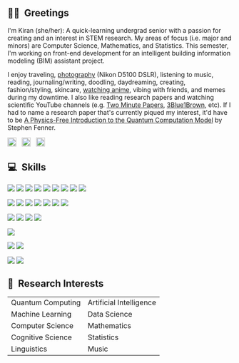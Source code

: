 ## 👋🏽&nbsp; Greetings
I'm Kiran (she/her): A quick-learning undergrad senior with a passion for creating and an interest in STEM research. My areas of focus (i.e. major and minors) are Computer Science, Mathematics, and Statistics. This semester, I'm working on front-end development for an intelligent building information modeling (BIM) assistant project.

I enjoy traveling, <a href="https://github.com/lynkos/lynkos/blob/master/PHOTOGRAPHY%20PORTFOLIO.pdf" target="_blank">photography</a> (Nikon D5100 DSLR), listening to music, reading, journaling/writing, doodling, daydreaming, creating, fashion/styling, skincare, <a href="https://myanimelist.net/profile/lynkos" target="_blank">watching anime</a>, vibing with friends, and memes during my downtime. I also like reading research papers and watching scientific YouTube channels (e.g. <a href="https://www.youtube.com/user/keeroyz" target="_blank">Two Minute Papers</a>, <a href="https://www.youtube.com/c/3blue1brown" target="_blank">3Blue1Brown</a>, etc). If I had to name a research paper that's currently piqued my interest, it'd have to be <a href="https://arxiv.org/pdf/cs/0304008.pdf" target="_blank">A Physics-Free Introduction to the Quantum Computation Model</a> by Stephen Fenner.

<a href="https://instagr.am/overanalyse" target="_blank"><img src="https://simpleicons.org/icons/instagram.svg" width="20px" height="20px" alt="Instagram" /></a> &nbsp; <a href="https://twitter.com/Surinaamer" target="_blank"><img src="https://simpleicons.org/icons/twitter.svg" width="20px" height="20px" alt="Twitter" /></a> &nbsp; <a href="https://open.spotify.com/user/kiwi2mii" target="_blank"><img src="https://simpleicons.org/icons/spotify.svg" width="20px" height="20px" alt="Spotify" /></a>

## 💻&nbsp; Skills
<!-- Code -->
![](https://img.shields.io/static/v1?label=Code&message=Java&logo=java&color=39ae39&logoColor=white)
![](https://img.shields.io/static/v1?label=Code&message=C&logo=c&color=39ae39&logoColor=white)
![](https://img.shields.io/static/v1?label=Code&message=HTML&logo=html5&color=39ae39&logoColor=white)
![](https://img.shields.io/static/v1?label=Code&message=CSS&logo=css3&color=39ae39&logoColor=white)
![](https://img.shields.io/static/v1?label=Code&message=R&logo=r&color=39ae39&logoColor=white)
![](https://img.shields.io/static/v1?label=Code&message=Python&logo=python&color=39ae39&logoColor=white)
![](https://img.shields.io/static/v1?label=Code&message=JavaScript&logo=javascript&color=39ae39&logoColor=white)
![](https://img.shields.io/static/v1?label=Code&message=Vue&logo=vue.js&color=39ae39&logoColor=white)
![](https://img.shields.io/static/v1?label=Code&message=Bootstrap&logo=bootstrap&color=39ae39&logoColor=white)

<!-- Tools -->
![](https://img.shields.io/static/v1?label=Tools&message=Microsoft+Word&logo=microsoft+word&color=ae3939&logoColor=white)
![](https://img.shields.io/static/v1?label=Tools&message=Microsoft+Excel&logo=microsoft+excel&color=ae3939&logoColor=white)
![](https://img.shields.io/static/v1?label=Tools&message=Git&logo=git&color=ae3939&logoColor=white)
![](https://img.shields.io/static/v1?label=Tools&message=GitHub&logo=github&color=ae3939&logoColor=white)
![](https://img.shields.io/static/v1?label=Tools&message=npm&logo=npm&color=ae3939&logoColor=white)
![](https://img.shields.io/static/v1?label=Tools&message=GIMP&logo=gimp&color=ae3939&logoColor=white)
![](https://img.shields.io/static/v1?label=Tools&message=Postman&logo=postman&color=ae3939&logoColor=white)

<!-- IDE -->
![](https://img.shields.io/static/v1?label=IDE&message=Eclipse&logo=eclipse&color=a03fc0&logoColor=white)
![](https://img.shields.io/static/v1?label=IDE&message=WebStorm&logo=webstorm&color=a03fc0&logoColor=white)
![](https://img.shields.io/static/v1?label=IDE&message=RStudio&logo=rstudio&color=a03fc0&logoColor=white)
![](https://img.shields.io/static/v1?label=IDE&message=Sublime+Text&logo=sublime+text&color=a03fc0&logoColor=white)

<!-- Shell -->
![](https://img.shields.io/static/v1?label=Shell&message=iTerm+(Zsh)&logo=powershell&color=black&logoColor=white)

<!-- OS -->
![](https://img.shields.io/static/v1?label=OS&message=macOS&logo=apple&color=3f7fc0&logoColor=white)
![](https://img.shields.io/static/v1?label=OS&message=Windows&logo=windows&color=3f7fc0&logoColor=white)

<!-- Languages -->
![](https://img.shields.io/static/v1?label=Languages&message=English&color=c0713f)
![](https://img.shields.io/static/v1?label=Languages&message=Dutch&color=c0713f)

## 🔬&nbsp; Research Interests
<table>
 <tr>
   <td>Quantum Computing</td>
    <td>Artificial Intelligence</td>
 </tr>
 <tr>
    <td>Machine Learning</td>
    <td>Data Science</td>
 </tr>
  <tr>
    <td>Computer Science</td>
    <td>Mathematics</td>
 </tr>
  <tr>
    <td>Cognitive Science</td>
    <td>Statistics</td>
 </tr>
  <tr>
    <td>Linguistics</td>
    <td>Music</td>
 </tr>
</table>

<!-- ## 📈&nbsp; GitHub Stats
[![Kiran's GitHub Stats](https://github-readme-stats.vercel.app/api?username=lynkos&count_private=true&show_icons=true&theme=material-palenight)](https://github.com/lynkos/github-readme-stats) -->
